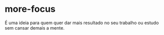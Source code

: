 # more-focus
É uma ideia para quem quer dar mais resultado no seu trabalho ou estudo sem cansar demais a mente.
